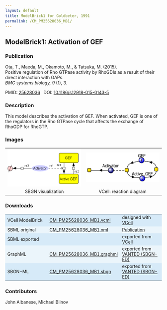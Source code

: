 ```yaml
---
layout: default
title: ModelBrick1 for Goldbeter, 1991
permalink: /CM_PM25628036_MB1/
---
```

## ModelBrick1: Activation of GEF

### Publication 

Ota, T., Maeda, M., Okamoto, M., & Tatsuka, M. (2015). <br />
Positive regulation of Rho GTPase activity by RhoGDIs as a result of their direct interaction with GAPs. <br />
<i> BMC systems biology, 9 </i> (1), 3.

 PMID: <a href="https://www.ncbi.nlm.nih.gov/pubmed/?term=25628036">25628036</a>&ensp; 
 DOI: <a href="https://doi.org/10.1186/s12918-015-0143-5">10.1186/s12918-015-0143-5</a><br />

### Description
This model describes the activation of GEF. When activated, GEF is one of the regulators in the Rho GTPase cycle that affects the exchange of RhoGDP for RhoGTP.

### Images

<center>
<table>
 <td align="center" width="33%"><a href="https://modelbricks.github.io/images/SBGNfiles/MB_RhoGTP_GEF.PNG"><img width="300" src="/images/SBGNfiles/MB_RhoGTP_GEF.PNG"/></a></td>
 <td align="center" width="33%"><a href="https://modelbricks.github.io/images/Vcellimages/MB_RhoGTP_GEFact_VCellDiagram.PNG"><img width="300" src="/images/Vcellimages/MB_RhoGTP_GEFact_VCellDiagram.PNG"/></a></td>
 <tr>
  <td align="center" width="33%"> SBGN visualization </td>
  <td align="center" width="33%"> VCell: reaction diagram </td>
 </tr>
 </table>
 </center>

### Downloads 

<center>
 <table>
  <td width="33%" bgcolor="#D6EAF8">VCell ModelBrick </td>
  <td width="33%" bgcolor="#D6EAF8"><a href="/modelbricks/VCML_SBMLfiles/CM_PM25628036_MB1.vcml">CM_PM25628036_MB1.vcml</a></td>
  <td width="33%" bgcolor="#D6EAF8"> designed with <a href="http://vcell.org"> VCell</a></td>
  <tr>
   <td bgcolor="#EBF5FB">SBML original </td>
   <td bgcolor="#EBF5FB"><a href="/modelbricks/SBGNexecutablefiles/CM_PM25628036_MB1.xml">CM_PM25628036_MB1.xml</a></td>
   <td bgcolor="#EBF5FB"> <a href="https://doi.org/10.1186/s12918-015-0143-5">Publication</a></td>
  </tr>
  <tr>
   <td bgcolor="#D6EAF8">SBML exported </td>
   <td bgcolor="#D6EAF8"><!--<a href="/modelbricks/SBGNexecutablefiles/CM_PM25628036_MB1.xml">CM_PM25628036_MB1.xml</a>--></td>
   <td bgcolor="#D6EAF8"> exported from <a href="http://vcell.org"> VCell</a></td>
  </tr>
  <tr>
   <td bgcolor="#EBF5FB">GraphML </td>
   <td bgcolor="#EBF5FB"><a href="/modelbricks/SBGNexecutablefiles/CM_PM25628036_MB1.graphml">CM_PM25628036_MB1.graphml</a></td>
   <td bgcolor="#EBF5FB"> exported from <a href="https://immersive-analytics.infotech.monash.edu/vanted/addons/sbgn-ed/">VANTED (SBGN-ED)</a></td>
  </tr>
  <tr>
   <td bgcolor="#D6EAF8">SBGN-ML </td>
   <td bgcolor="#D6EAF8"><a href="/modelbricks/SBGNexecutablefiles/CM_PM25628036_MB1.sbgn">CM_PM25628036_MB1.sbgn</a></td>
   <td bgcolor="#D6EAF8"> exported from <a href="https://immersive-analytics.infotech.monash.edu/vanted/addons/sbgn-ed/">VANTED (SBGN-ED)</a></td>
  </tr>
 </table>
</center>
  
### Contributors
John Albanese, Michael Blinov
